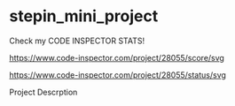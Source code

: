 # stepin_mini_project

Check my CODE INSPECTOR STATS!

https://www.code-inspector.com/project/28055/score/svg



https://www.code-inspector.com/project/28055/status/svg



Project Descrption
